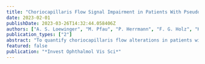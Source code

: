 ```yaml
---
title: "Choriocapillaris Flow Signal Impairment in Patients With Pseudoxanthoma Elasticum"
date: 2023-02-01
publishDate: 2023-03-26T14:32:44.058406Z
authors: ["A. S. Loewinger", "M. Pfau", "P. Herrmann", "F. G. Holz", "K. Pfau"]
publication_types: ["2"]
abstract: "To quantify choriocapillaris flow alterations in patients with pseudoxanthoma elasticum (PXE) in pre-atrophic stages and its association with structural changes of the choroid and outer retina. 6-mm optical coherence tomography angiography (OCTA) images. Spectral-domain optical coherence tomography (SD-OCT) images were analyzed for thicknesses of the choroid and outer retinal microstructure and correlated with choriocapillaris FDs in the respective Early Treatment Diabetic Retinopathy Study subfield. 0.001). Patients with PXE display significant alterations of the choriocapillaris on OCTA even in pre-atrophic stages and in the absence of significant choroidal thinning. The analysis favors choriocapillaris FDs over choroidal thickness as a potential early outcome measure for future interventional trials in PXE. Further, increased FDs in nasal compared to temporal locations mirror the centrifugal spread of Bruch's membrane calcification in PXE."
featured: false
publication: "*Invest Ophthalmol Vis Sci*"
---
```



